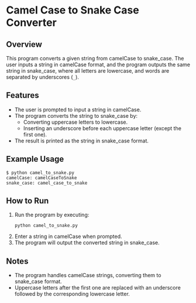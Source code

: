 # Camel Case to Snake Case Converter

## Overview
This program converts a given string from camelCase to snake_case. The user inputs a string in camelCase format, and the program outputs the same string in snake_case, where all letters are lowercase, and words are separated by underscores (`_`).

## Features
- The user is prompted to input a string in camelCase.
- The program converts the string to snake_case by:
  - Converting uppercase letters to lowercase.
  - Inserting an underscore before each uppercase letter (except the first one).
- The result is printed as the string in snake_case format.

## Example Usage
```
$ python camel_to_snake.py
camelCase: camelCaseToSnake
snake_case: camel_case_to_snake
```

## How to Run
1. Run the program by executing:
   ```
   python camel_to_snake.py
   ```
2. Enter a string in camelCase when prompted.
3. The program will output the converted string in snake_case.

## Notes
- The program handles camelCase strings, converting them to snake_case format.
- Uppercase letters after the first one are replaced with an underscore followed by the corresponding lowercase letter.
